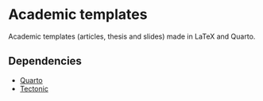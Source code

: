 # Academic templates

Academic templates (articles, thesis and slides) made in LaTeX and Quarto.

## Dependencies

- [Quarto](https://quarto.org/)
- [Tectonic](https://tectonic-typesetting.github.io)
